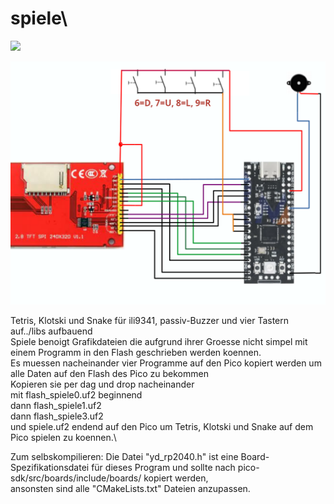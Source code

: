 # spiele\
![](https://github.com/momefilo/spiele/assets/106985138/4dd519e5-7a16-4187-b53d-0a67e48bf4a7)

![](plan.png)

Tetris, Klotski und Snake für ili9341, passiv-Buzzer und vier Tastern\
auf../libs aufbauend\
Spiele benoigt Grafikdateien die aufgrund ihrer Groesse nicht simpel mit einem Programm in den Flash geschrieben werden koennen.\
Es muessen nacheinander vier Programme auf den Pico kopiert werden um alle Daten auf den Flash des Pico zu bekommen \
Kopieren sie per dag und drop nacheinander \
mit flash_spiele0.uf2 beginnend \
dann flash_spiele1.uf2 \
dann flash_spiele3.uf2 \
und spiele.uf2 endend auf den Pico um Tetris, Klotski und Snake auf dem Pico spielen zu koennen.\

Zum selbskompilieren:
Die Datei "yd_rp2040.h" ist eine Board-Spezifikationsdatei für dieses Program
und sollte nach pico-sdk/src/boards/include/boards/ kopiert werden, \
ansonsten sind alle "CMakeLists.txt" Dateien anzupassen.
